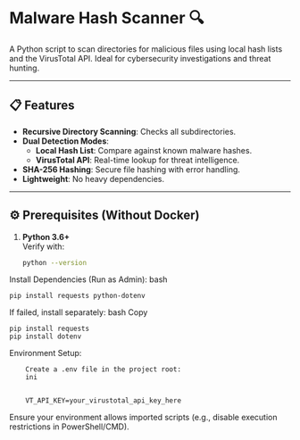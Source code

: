 # Malware Hash Scanner 🔍

A Python script to scan directories for malicious files using local hash lists and the VirusTotal API. Ideal for cybersecurity investigations and threat hunting.

---

## 📋 Features
- **Recursive Directory Scanning**: Checks all subdirectories.
- **Dual Detection Modes**:
  - **Local Hash List**: Compare against known malware hashes.
  - **VirusTotal API**: Real-time lookup for threat intelligence.
- **SHA-256 Hashing**: Secure file hashing with error handling.
- **Lightweight**: No heavy dependencies.

---

## ⚙️ Prerequisites (Without Docker)
1. **Python 3.6+**  
   Verify with:  
   ```bash
   python --version

  Install Dependencies (Run as Admin):
    bash
  

    pip install requests python-dotenv

  If failed, install separately:
    bash
    Copy

    pip install requests
    pip install dotenv

  Environment Setup:

        Create a .env file in the project root:
        ini
   

        VT_API_KEY=your_virustotal_api_key_here

  Ensure your environment allows imported scripts (e.g., disable execution restrictions in PowerShell/CMD).
